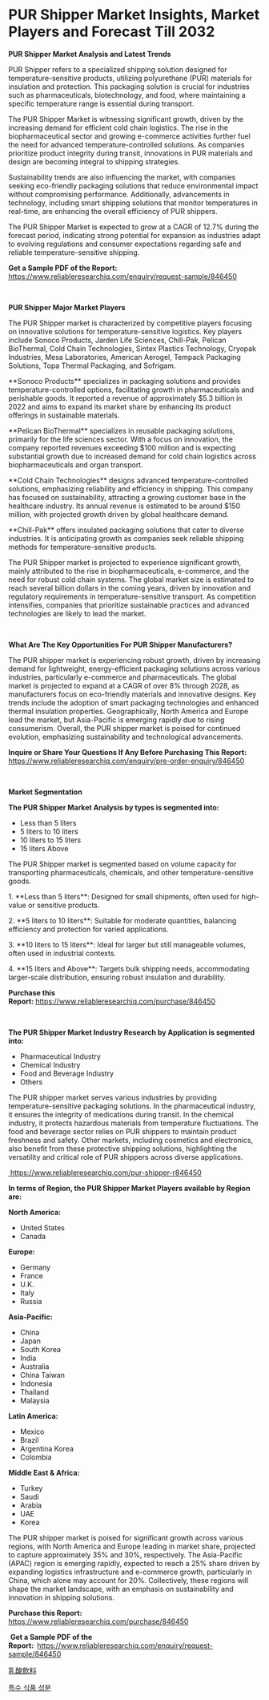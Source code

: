 <p><h1>PUR Shipper Market Insights, Market Players and Forecast Till 2032</h1></p><p><strong>PUR Shipper Market Analysis and Latest Trends</strong></p>
<p><p>PUR Shipper refers to a specialized shipping solution designed for temperature-sensitive products, utilizing polyurethane (PUR) materials for insulation and protection. This packaging solution is crucial for industries such as pharmaceuticals, biotechnology, and food, where maintaining a specific temperature range is essential during transport.</p><p>The PUR Shipper Market is witnessing significant growth, driven by the increasing demand for efficient cold chain logistics. The rise in the biopharmaceutical sector and growing e-commerce activities further fuel the need for advanced temperature-controlled solutions. As companies prioritize product integrity during transit, innovations in PUR materials and design are becoming integral to shipping strategies.</p><p>Sustainability trends are also influencing the market, with companies seeking eco-friendly packaging solutions that reduce environmental impact without compromising performance. Additionally, advancements in technology, including smart shipping solutions that monitor temperatures in real-time, are enhancing the overall efficiency of PUR shippers.</p><p>The PUR Shipper Market is expected to grow at a CAGR of 12.7% during the forecast period, indicating strong potential for expansion as industries adapt to evolving regulations and consumer expectations regarding safe and reliable temperature-sensitive shipping.</p></p>
<p><strong>Get a Sample PDF of the Report:&nbsp;</strong> <a href="https://www.reliableresearchiq.com/enquiry/request-sample/846450?utm_campaign=1102&utm_medium=2&utm_source=Github&utm_content=ia&utm_term=08022025&utm_id=pur-shipper">https://www.reliableresearchiq.com/enquiry/request-sample/846450</a></p>
<p>&nbsp;</p>
<p><strong>PUR Shipper Major Market Players</strong></p>
<p><p>The PUR Shipper market is characterized by competitive players focusing on innovative solutions for temperature-sensitive logistics. Key players include Sonoco Products, Jarden Life Sciences, Chill-Pak, Pelican BioThermal, Cold Chain Technologies, Sintex Plastics Technology, Cryopak Industries, Mesa Laboratories, American Aerogel, Tempack Packaging Solutions, Topa Thermal Packaging, and Sofrigam.</p><p>**Sonoco Products** specializes in packaging solutions and provides temperature-controlled options, facilitating growth in pharmaceuticals and perishable goods. It reported a revenue of approximately $5.3 billion in 2022 and aims to expand its market share by enhancing its product offerings in sustainable materials.</p><p>**Pelican BioThermal** specializes in reusable packaging solutions, primarily for the life sciences sector. With a focus on innovation, the company reported revenues exceeding $100 million and is expecting substantial growth due to increased demand for cold chain logistics across biopharmaceuticals and organ transport.</p><p>**Cold Chain Technologies** designs advanced temperature-controlled solutions, emphasizing reliability and efficiency in shipping. This company has focused on sustainability, attracting a growing customer base in the healthcare industry. Its annual revenue is estimated to be around $150 million, with projected growth driven by global healthcare demand.</p><p>**Chill-Pak** offers insulated packaging solutions that cater to diverse industries. It is anticipating growth as companies seek reliable shipping methods for temperature-sensitive products.</p><p>The PUR Shipper market is projected to experience significant growth, mainly attributed to the rise in biopharmaceuticals, e-commerce, and the need for robust cold chain systems. The global market size is estimated to reach several billion dollars in the coming years, driven by innovation and regulatory requirements in temperature-sensitive transport. As competition intensifies, companies that prioritize sustainable practices and advanced technologies are likely to lead the market.</p></p>
<p>&nbsp;</p>
<p><strong>What Are The Key Opportunities For PUR Shipper Manufacturers?</strong></p>
<p><p>The PUR shipper market is experiencing robust growth, driven by increasing demand for lightweight, energy-efficient packaging solutions across various industries, particularly e-commerce and pharmaceuticals. The global market is projected to expand at a CAGR of over 8% through 2028, as manufacturers focus on eco-friendly materials and innovative designs. Key trends include the adoption of smart packaging technologies and enhanced thermal insulation properties. Geographically, North America and Europe lead the market, but Asia-Pacific is emerging rapidly due to rising consumerism. Overall, the PUR shipper market is poised for continued evolution, emphasizing sustainability and technological advancements.</p></p>
<p><strong>Inquire or Share Your Questions If Any Before Purchasing This Report:</strong> <a href="https://www.reliableresearchiq.com/enquiry/pre-order-enquiry/846450?utm_campaign=1102&utm_medium=2&utm_source=Github&utm_content=ia&utm_term=08022025&utm_id=pur-shipper">https://www.reliableresearchiq.com/enquiry/pre-order-enquiry/846450</a></p>
<p>&nbsp;</p>
<p><strong>Market Segmentation</strong></p>
<p><strong>The PUR Shipper Market Analysis by types is segmented into:</strong></p>
<p><ul><li>Less than 5 liters</li><li>5 liters to 10 liters</li><li>10 liters to 15 liters</li><li>15 liters Above</li></ul></p>
<p><p>The PUR Shipper market is segmented based on volume capacity for transporting pharmaceuticals, chemicals, and other temperature-sensitive goods. </p><p>1. **Less than 5 liters**: Designed for small shipments, often used for high-value or sensitive products.</p><p>2. **5 liters to 10 liters**: Suitable for moderate quantities, balancing efficiency and protection for varied applications.</p><p>3. **10 liters to 15 liters**: Ideal for larger but still manageable volumes, often used in industrial contexts.</p><p>4. **15 liters and Above**: Targets bulk shipping needs, accommodating larger-scale distribution, ensuring robust insulation and durability.</p></p>
<p><strong>Purchase this Report:&nbsp;</strong><a href="https://www.reliableresearchiq.com/purchase/846450?utm_campaign=1102&utm_medium=2&utm_source=Github&utm_content=ia&utm_term=08022025&utm_id=pur-shipper">https://www.reliableresearchiq.com/purchase/846450</a></p>
<p>&nbsp;</p>
<p><strong>The PUR Shipper Market Industry Research by Application is segmented into:</strong></p>
<p><ul><li>Pharmaceutical Industry</li><li>Chemical Industry</li><li>Food and Beverage Industry</li><li>Others</li></ul></p>
<p><p>The PUR shipper market serves various industries by providing temperature-sensitive packaging solutions. In the pharmaceutical industry, it ensures the integrity of medications during transit. In the chemical industry, it protects hazardous materials from temperature fluctuations. The food and beverage sector relies on PUR shippers to maintain product freshness and safety. Other markets, including cosmetics and electronics, also benefit from these protective shipping solutions, highlighting the versatility and critical role of PUR shippers across diverse applications.</p></p>
<p><a href="https://www.reliableresearchiq.com/pur-shipper-r846450?utm_campaign=1102&utm_medium=2&utm_source=Github&utm_content=ia&utm_term=08022025&utm_id=pur-shipper">&nbsp;https://www.reliableresearchiq.com/pur-shipper-r846450</a></p>
<p><strong>In terms of Region, the PUR Shipper Market Players available by Region are:</strong></p>
<p>
    <p> <strong> North America: </strong>
        <ul>
            <li>United States</li>
            <li>Canada</li>
        </ul>
        </p> 
    <p> <strong> Europe: </strong>
        <ul>
            <li>Germany</li>
            <li>France</li>
            <li>U.K.</li>
            <li>Italy</li>
            <li>Russia</li>
        </ul>
        </p> 
    <p> <strong> Asia-Pacific: </strong>
        <ul>
            <li>China</li>
            <li>Japan</li>
            <li>South Korea</li>
            <li>India</li>
            <li>Australia</li>
            <li>China Taiwan</li>
            <li>Indonesia</li>
            <li>Thailand</li>
            <li>Malaysia</li>
        </ul>
        </p> 
    <p> <strong> Latin America: </strong>
        <ul>
            <li>Mexico</li>
            <li>Brazil</li>
            <li>Argentina Korea</li>
            <li>Colombia</li>
        </ul>
        </p> 
    <p> <strong> Middle East & Africa: </strong>
        <ul>
            <li>Turkey</li>
            <li>Saudi</li>
            <li>Arabia</li>
            <li>UAE</li>
            <li>Korea</li>
        </ul>
    </p>
    </p>
<p><p>The PUR shipper market is poised for significant growth across various regions, with North America and Europe leading in market share, projected to capture approximately 35% and 30%, respectively. The Asia-Pacific (APAC) region is emerging rapidly, expected to reach a 25% share driven by expanding logistics infrastructure and e-commerce growth, particularly in China, which alone may account for 20%. Collectively, these regions will shape the market landscape, with an emphasis on sustainability and innovation in shipping solutions.</p></p>
<p><strong>Purchase this Report: </strong><a href="https://www.reliableresearchiq.com/purchase/846450?utm_campaign=1102&utm_medium=2&utm_source=Github&utm_content=ia&utm_term=08022025&utm_id=pur-shipper">https://www.reliableresearchiq.com/purchase/846450</a></p>
<p>&nbsp;<strong>Get a Sample PDF of the Report:&nbsp;&nbsp;</strong><a href="https://www.reliableresearchiq.com/enquiry/request-sample/846450?utm_campaign=1102&utm_medium=2&utm_source=Github&utm_content=ia&utm_term=08022025&utm_id=pur-shipper">https://www.reliableresearchiq.com/enquiry/request-sample/846450</a></p>
<p><strong></strong></p>
<p><p><a href="https://github.com/mohamedbakry57/Market-Research-Report-List-6/blob/main/855939035520.md?utm_campaign=1102&utm_medium=2&utm_source=Github&utm_content=ia&utm_term=08022025&utm_id=pur-shipper">乳酸飲料</a></p><p><a href="https://github.com/laholand/Market-Research-Report-List-7/blob/main/412641235936.md?utm_campaign=1102&utm_medium=2&utm_source=Github&utm_content=ia&utm_term=08022025&utm_id=pur-shipper">특수 식품 성분</a></p></p>